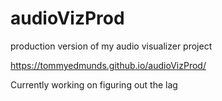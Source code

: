 # audioVizProd
production version of my audio visualizer project

https://tommyedmunds.github.io/audioVizProd/

Currently working on figuring out the lag
